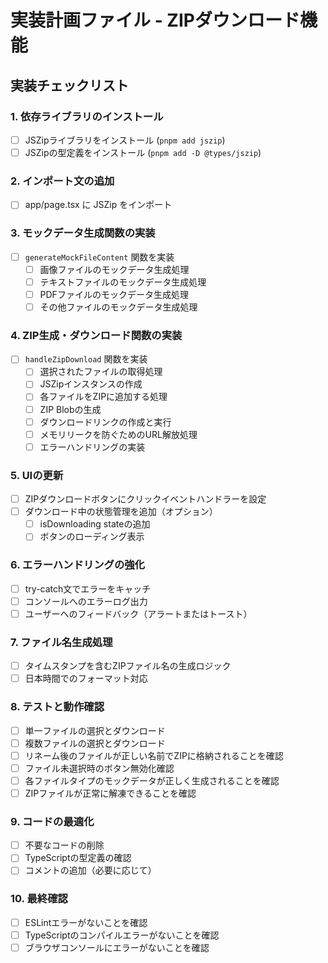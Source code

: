 # 実装計画ファイル - ZIPダウンロード機能

## 実装チェックリスト

### 1. 依存ライブラリのインストール
- [ ] JSZipライブラリをインストール (`pnpm add jszip`)
- [ ] JSZipの型定義をインストール (`pnpm add -D @types/jszip`)

### 2. インポート文の追加
- [ ] app/page.tsx に JSZip をインポート

### 3. モックデータ生成関数の実装
- [ ] `generateMockFileContent` 関数を実装
  - [ ] 画像ファイルのモックデータ生成処理
  - [ ] テキストファイルのモックデータ生成処理
  - [ ] PDFファイルのモックデータ生成処理
  - [ ] その他ファイルのモックデータ生成処理

### 4. ZIP生成・ダウンロード関数の実装
- [ ] `handleZipDownload` 関数を実装
  - [ ] 選択されたファイルの取得処理
  - [ ] JSZipインスタンスの作成
  - [ ] 各ファイルをZIPに追加する処理
  - [ ] ZIP Blobの生成
  - [ ] ダウンロードリンクの作成と実行
  - [ ] メモリリークを防ぐためのURL解放処理
  - [ ] エラーハンドリングの実装

### 5. UIの更新
- [ ] ZIPダウンロードボタンにクリックイベントハンドラーを設定
- [ ] ダウンロード中の状態管理を追加（オプション）
  - [ ] isDownloading stateの追加
  - [ ] ボタンのローディング表示

### 6. エラーハンドリングの強化
- [ ] try-catch文でエラーをキャッチ
- [ ] コンソールへのエラーログ出力
- [ ] ユーザーへのフィードバック（アラートまたはトースト）

### 7. ファイル名生成処理
- [ ] タイムスタンプを含むZIPファイル名の生成ロジック
- [ ] 日本時間でのフォーマット対応

### 8. テストと動作確認
- [ ] 単一ファイルの選択とダウンロード
- [ ] 複数ファイルの選択とダウンロード
- [ ] リネーム後のファイルが正しい名前でZIPに格納されることを確認
- [ ] ファイル未選択時のボタン無効化確認
- [ ] 各ファイルタイプのモックデータが正しく生成されることを確認
- [ ] ZIPファイルが正常に解凍できることを確認

### 9. コードの最適化
- [ ] 不要なコードの削除
- [ ] TypeScriptの型定義の確認
- [ ] コメントの追加（必要に応じて）

### 10. 最終確認
- [ ] ESLintエラーがないことを確認
- [ ] TypeScriptのコンパイルエラーがないことを確認
- [ ] ブラウザコンソールにエラーがないことを確認